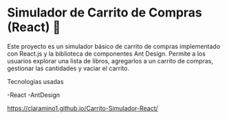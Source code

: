 # Simulador de Carrito de Compras (React) 🛒

Este proyecto es un simulador básico de carrito de compras implementado con React.js y la biblioteca de componentes Ant Design. Permite a los usuarios explorar una lista de libros, agregarlos a un carrito de compras, gestionar las cantidades y vaciar el carrito.

Tecnologías usadas

-React
-AntDesign

https://claramino1.github.io/Carrito-Simulador-React/
